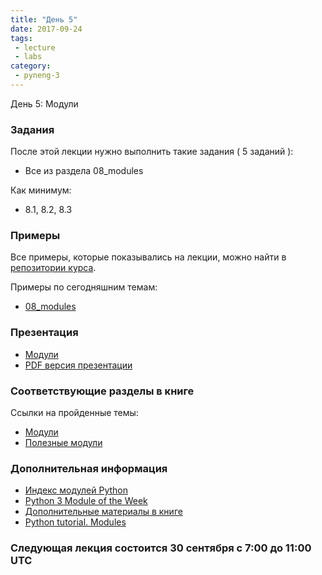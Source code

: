```yaml
---
title: "День 5"
date: 2017-09-24
tags:
 - lecture
 - labs
category:
 - pyneng-3
---
```


День 5: Модули

### Задания

После этой лекции нужно выполнить такие задания ( 5 заданий ):

* Все из раздела 08_modules

Как минимум:

* 8.1, 8.2, 8.3


### Примеры

Все примеры, которые показывались на лекции, можно найти в [репозитории курса](https://github.com/pyneng/pyneng-online-sep-oct-2017).

Примеры по сегодняшним темам:

* [08_modules](https://github.com/pyneng/pyneng-online-sep-oct-2017/tree/master/examples/07_modules)

### Презентация

* [Модули](https://gitpitch.com/natenka/pyneng-slides/py3-modules)
* [PDF версия презентации](https://github.com/pyneng/pyneng-online-sep-oct-2017/raw/master/presentations/08_modules.pdf)


### Соответствующие разделы в книге

Ссылки на пройденные темы:

* [Модули](https://natenka.gitbooks.io/pyneng/content/book/08_modules/)
* [Полезные модули](https://natenka.gitbooks.io/pyneng/content/book/08_modules/useful_modules/)

### Дополнительная информация

* [Индекс модулей Python](https://docs.python.org/3/py-modindex.html)
* [Python 3 Module of the Week](https://pymotw.com/3/)
* [Дополнительные материалы в книге](https://natenka.gitbooks.io/pyneng/content/book/08_modules/further_reading.html)
* [Python tutorial. Modules](https://docs.python.org/3/tutorial/modules.html)

### Следующая лекция состоится 30 сентября с 7:00 до 11:00 UTC

